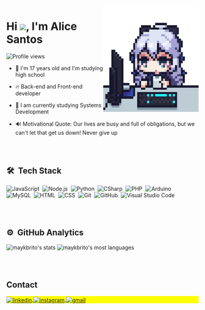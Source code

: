 <!--<img align="right" height="590px" width="320px" src="https://raw.githubusercontent.com/gist/Aliceindev/0e2885667f60d17800cb07350a4f9f38/raw/69c2bd0589a6055e24e1ee74b608c245b978f8c3/githubcard1.svg"/>-->
<img align="right" height="280px" width="250px" src="pg2.gif"/>
<h1 align="left">Hi <img src="https://raw.githubusercontent.com/kaueMarques/kaueMarques/master/hi.gif" height="30px">, I'm Alice Santos</h1>
<p align="left"> <img src="https://komarev.com/ghpvc/?username=Aliceindev&color=yellow" alt="Profile views" /> </p>


- 👩 I'm 17 years old and I'm studying high school

- 🔥 Back-end and Front-end developer

- 🔭 I am currently studying Systems Development

<!--- 🎗 Pronoun **She/her 😜**-->

- 🔊 Motivational Quote: Our lives are busy and full of obligations, but we can't let that get us down! Never give up

<!--  👨‍💻 More at [aliceindev.dev](https://aliceindev.dev)-->



<br><br>

## 🛠 &nbsp;Tech Stack

![JavaScript](https://img.shields.io/badge/-JavaScript-05122A?style=flat&logo=javascript)&nbsp;
![Node.js](https://img.shields.io/badge/-Node.js-05122A?style=flat&logo=node.js)&nbsp;
![Python](https://img.shields.io/badge/-Python-05122A?style=flat&logo=python&logoColor=1572B6)&nbsp;
![CSharp](https://img.shields.io/badge/-CSharp-05122A?style=flat&logo=csharp&logoColor=1572B6)&nbsp;
![PHP](https://img.shields.io/badge/-PHP-05122A?style=flat&logo=PHP&logoColor=1572B6)&nbsp;
![Arduino](https://img.shields.io/badge/-Arduino-05122A?style=flat&logo=arduino&logoColor=1572B6)&nbsp;
![MySQL](https://img.shields.io/badge/-MySQL-05122A?style=flat&logo=mysql&logoColor=1572B6)&nbsp;
![HTML](https://img.shields.io/badge/-HTML-05122A?style=flat&logo=HTML5)&nbsp;
![CSS](https://img.shields.io/badge/-CSS-05122A?style=flat&logo=CSS3&logoColor=1572B6)&nbsp;
![Git](https://img.shields.io/badge/-Git-05122A?style=flat&logo=git)&nbsp;
![GitHub](https://img.shields.io/badge/-GitHub-05122A?style=flat&logo=github)&nbsp;
![Visual Studio Code](https://img.shields.io/badge/-Visual%20Studio%20Code-05122A?style=flat&logo=visual-studio-code&logoColor=007ACC)&nbsp;


<br><br>

## ⚙️ &nbsp;GitHub Analytics

<p align="left">
<img width="530em" src="https://github-readme-stats.vercel.app/api?username=aliceindev&show_icons=true&theme=dark" alt="maykbrito's stats"/>
<img width="530em" src="https://github-readme-stats.vercel.app/api/top-langs/?username=aliceindev&layout=compact&theme=gruvbox" alt="maykbrito's most languages"/>
</p>
<!--theme=vision-friendly-dark
    theme=vision-friendly-dark-->


<br><br>

## Contact

<p align="left" style="background:yellow">
<a href="https://www.linkedin.com/in/alice-santos-588a62243/">
  <img align="center" src="https://img.shields.io/badge/-alicesantos-05122A?style=flat&logo=linkedin" alt="linkedin"/>
</a>
<a href="https://www.instagram.com/alicee_sb1/" target="_blank">
 <img align="center" src="https://img.shields.io/badge/-alice_sb1-05122A?style=flat&logo=instagram" alt="instagram"/>
</a>
<a href= "mailto: alicesantoss0805@gmail.com">
 <img align="center" src="https://img.shields.io/badge/-Gmail-05122A?style=flat&logo=gmail&logoColor=1572B6" alt="gmail"/>
</a>
</p>

<!--<img align="center" src="jujutsu.gif"/>-->
